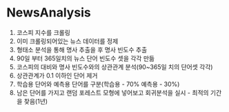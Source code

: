 # NewsAnalysis

1. 코스피 지수를 크롤링
2. 이미 크롤링되어있는 뉴스 데이터를 정제
3. 형태소 분석을 통해 명사 추출을 후 명사 빈도수 추출
4. 90일 부터 365일치의 뉴스 단어 빈도수 셋을 각각 만듦
5. 코스피의 대비와 명사 빈도수와의 상관관계 분석(90~365일 치의 단어셋 각각)
6. 상관관계가 0.1 이하인 단어 제거 
7. 학습용 단어와 예측용 단어를 구분(학습용 - 70% 예측용 - 30%)
8. 남은 단어를 가지고 랜덤 포레스트 모형에 넣어보고 회귀분석을 실시 - 최적의 기간을 찾음(1년)
